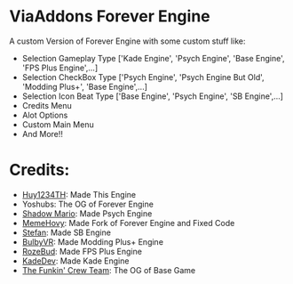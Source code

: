# ViaAddons Forever Engine
A custom Version of Forever Engine with some custom stuff like:
- Selection Gameplay Type ['Kade Engine', 'Psych Engine', 'Base Engine', 'FPS Plus Engine',...]
- Selection CheckBox Type ['Psych Engine', 'Psych Engine But Old', 'Modding Plus+', 'Base Engine',...]
- Selection Icon Beat Type ['Base Engine', 'Psych Engine', 'SB Engine',...]
- Credits Menu
- Alot Options
- Custom Main Menu
- And More!!

# Credits:
- [Huy1234TH](https://www.youtube.com/channel/UCHLN1cnuBhRvPBgrhARqp2A): Made This Engine
- Yoshubs: The OG of Forever Engine
- [Shadow Mario](https://twitter.com/Shadow_Mario_): Made Psych Engine
- [MemeHovy](https://twitter.com/meme_hoovy): Made Fork of Forever Engine and Fixed Code
- [Stefan](https://github.com/Stefan2008Git): Made SB Engine
- [BulbyVR](https://github.com/TheDrawingCoder-Gamer): Made Modding Plus+ Engine
- [RozeBud](https://twitter.com/helpme_thebigt): Made FPS Plus Engine
- [KadeDev](https://github.com/Kade-github): Made Kade Engine
- [The Funkin' Crew Team](https://github.com/FunkinCrew): The OG of Base Game
